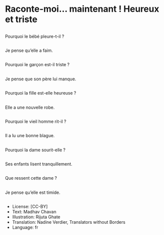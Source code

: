 # Raconte-moi… maintenant ! Heureux et triste

##
Pourquoi le bébé pleure-t-il ?

##
Je pense qu’elle a faim.

##
Pourquoi le garçon est-il triste ?

##
Je pense que son père lui manque.

##
Pourquoi la fille est-elle heureuse ?

##
Elle a une nouvelle robe.

##
Pourquoi le vieil homme rit-il ?

##
Il a lu une bonne blague.

##
Pourquoi la dame sourit-elle ?

##
Ses enfants lisent tranquillement.

##
Que ressent cette dame ?

##
Je pense qu’elle est timide.

##
* License: [CC-BY]
* Text: Madhav Chavan
* Illustration: Rijuta Ghate
* Translation: Nadine Verdier, Translators without Borders
* Language: fr
